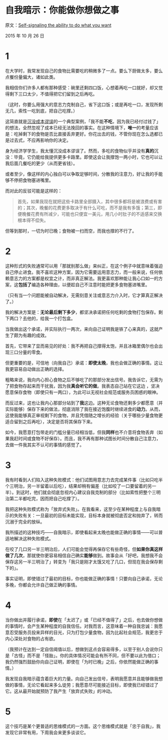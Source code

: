 # 自我暗示：你能做你想做之事

原文：[Self-signaling the ability to do what you want](https://mindingourway.com/self-signaling-the-ability-to-do-what-you-want/)

2015 年 10 月 26 日

# 1

在大学时，我常发现自己的食物比需要吃的稍微多了一点。要么下厨做太多，要么点餐份量偏大，诸如此类。

我相信你们许多人都有那种感受：碗里还剩四口饭，心想着再吃一口就好，却又觉得剩下三口太少，不值得把它们留到之后再吃。

（这时，你要么用强大的意志力克制自己，省下这口饭；或是再吃一口，发现所剩无几，索性一吃到底，把自己吃撑。）

这简直就是[沉没成本谬误](http://lesswrong.com/lw/at/sunk_cost_fallacy/)的一个典型案例，「我不能**不吃**，因为我已经付过钱了」的想法，全然忽视了成本已经无法挽回的事实。在这种情境下，**唯一**的考量应该是：吃掉剩下的食物是否比直接丢弃更好。你花出去的钱，不管你现在怎么选都已是过去式，不应再影响你的决定。

身为经济学学生，我太懂沉没成本谬误了。然而，多吃的食物似乎并没有**真的**沉没：毕竟，它仍能给我提供更多卡路里。即使这会让我撑饱一两小时，它也可以让我后面几餐吃的更少（从而更省钱）。

或者至少，像这样的内心独白可以争取足够时间，分散我的注意力，好让我的手能够不停把食物塞进嘴里。

而对此的反驳可能是这样的：

> 首先，如果我现在就把这些卡路里全部摄入，其中很多都将是被浪费或有害的；其次，晚餐的花费更多取决于有什么可吃，而不是我有多饿；第三，即便晚餐花费有所减少，可能也只便宜一美元，用几小时肚子的不适感来交换根本得不偿失。

但等到那时，一切为时已晚；食物被一扫而空，而我也撑的不行了。

# 2

这种形式的失败通常可以用「那就别那么做」来纠正，在这个例子中就意味着强迫自己停止进食。我不喜欢这种方案，因为它需要运用意志力，而一般来说，任何依赖意志力的方案都是权宜之计，而非真正解法。我更喜欢那种能让我心口如一的方案，这**包括了**编造各种理由，以便趁自己不注意时能把更多食物塞进嘴里。

（只有当一个问题能被自动解决，无需刻意关注或意志力介入时，它才算真正解决了。）

我的解决方案是：**无论最后剩下多少**，都坚决承诺把任何吃剩的食物打包保存。剩下两口？去他的，给我一个打包盒。

当我做出这个承诺，并实际执行一两次，来向自己证明我是铁了心来真的，这就产生了颇为有趣的成效。

首先，它带来了显而易见的好处：我不再把自己撑得太饱，并且冰箱里偶尔也会出现三口分量的零食。

但更重要的是，可信地（向我自己）承诺：**即使太晚**，我也会做正确的事情。这让我更容易自动做出正确的选择。

粗略来说，我向内心担心食物之后不够吃了的那部分发出信号。我告诉它，无需为了把食物存起来而干扰我，因为我**真会听它的做**。我表态自己站在它这边 ，坚决愿意保存食物（即使只有一两口），为此可以无视社会规范或服务员困惑的眼神。

而反过来，这也让我内心那部分站到了**我**这边。这种无论食物还剩多少都愿意（并实际能够）保存下来的做法，彻底消除了我在接近饱腹时继续进食的**动力**。从而，这使我能够真正审视剩下的食物，并且凭借随之增长的经验（关于哪些少量食物更适合留到之后再吃），决定是否将其保存下来。

如今，我愿意打包带走的门槛分量已经相当低，但我**同样**也不介意将食物丢弃（如果我赶时间或食物不好保存）。而且，我不再有那种试图长时间分散自己注意力，去做一件我其实不认可的事情的感觉了。

# 3

我有时看到人们陷入这种失败模式：他们试图用意志力去完成某件事（比如只吃半个三明治，另一半留着以后吃），结果却稍有偏差（比如咬了一口要留着的另一半）。到这时，他们就会彻底忽视内心建议自我克制的部分（比如索性把整个三明治第二半都吃完，因而把自己吃撑了）。

我把这种失败模式称为「放弃式失败」。在我看来，这至少在某种程度上与自我暗示的失败有关：一旦最初的目标未能实现，目标本身就被彻底否定和抛弃了，转而沉溺于完全的放纵。

我所描述的这种技巧——自我暗示，即使看起来太晚也能做正确的事情——可以普适地解决这种失败模式。

在咬了几口另一半三明治后，人们可能会觉得再保存它有些奇怪，但**如果你真这样做了几次**，那就使你更容易相信自己确实**能够**做到。故事会从「好吧，我想我不会保存这另一半三明治了」转变为「我只是刚才太饿又吃了几口，但现在我会保存剩下的」。

事实证明，即使错过了最初的目标，你也能做正确的事情！只要向自己承诺，无论多晚，你都会允许自己做正确的事情。

# 4

当你做出并履行承诺，**即使**在「太迟了」或「已经不值得了」之后，也去做你想做的事情时，会产生某种程度的自我信任。对我而言，这意味着一种自我忠诚：我愿意忍受服务员投来异样的目光，只为打包少量食物，因为比起社会规范，我更忠于内心深处对食物的占有欲。

（我预计在达到一定自信阈值以后，想做到这点会容易得多，以至于别人会说你只是「古怪」而不是「怪胎」。你的具体情况可能会有所不同，但不要以此为借口；我仍然强烈鼓励你向自己证明，即使在「为时已晚」之后，你依然能做正确的事情。）

我发现自我暗示蕴含着巨大的力量。向自己发出信号，表明我愿意并且能够做我想做的事情，无论它看起来多么徒劳；我愿意尽可能接近目标，即使我已经错过了它。这从最开始就预防了我产生「放弃式失败」的冲动。

# 5

这个技巧是某个更普适的思维模式的一方面。这个思维模式就是「忠于自我」，我发现它非常有用，下周我会来更多谈谈它。